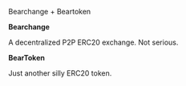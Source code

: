 Bearchange + Beartoken


**Bearchange** 

A decentralized P2P ERC20 exchange. Not serious.


**BearToken**

Just another silly ERC20 token.
